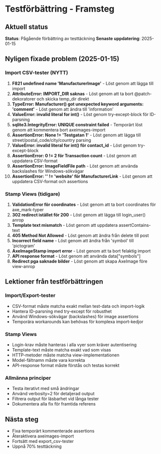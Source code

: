 # Testförbättring - Framsteg

## Aktuell status
**Status**: Pågående förbättring av testtäckning
**Senaste uppdatering**: 2025-01-15

## Nyligen fixade problem (2025-01-15)

### Import CSV-tester (NYTT)
1. **F821 undefined name 'ManufacturerImage'** - Löst genom att lägga till import
2. **AttributeError: IMPORT_DIR saknas** - Löst genom att ta bort @patch-dekoratorer och skicka temp_dir direkt
3. **TypeError: Manufacturer() got unexpected keyword arguments: 'comment'** - Löst genom att ändra till 'information'
4. **ValueError: invalid literal for int()** - Löst genom try-except-block för ID-parsning
5. **sqlite3.IntegrityError: UNIQUE constraint failed** - Temporärt löst genom att kommentera bort axeimages-import
6. **AssertionError: None != 'Testgatan 1'** - Löst genom att lägga till street/postal_code/city/country parsing
7. **ValueError: invalid literal for int() för contact_id** - Löst genom try-except-block
8. **AssertionError: 0 != 2 för Transaction count** - Löst genom att uppdatera CSV-format
9. **AssertionError: ImageFieldFile path** - Löst genom att använda backslashes för Windows-sökvägar
10. **AssertionError: '' != 'website' för ManufacturerLink** - Löst genom att uppdatera CSV-format och assertions

### Stamp Views (tidigare)
1. **ValidationError för coordinates** - Löst genom att ta bort coordinates för axe_mark-typer
2. **302 redirect istället för 200** - Löst genom att lägga till login_user() anrop
3. **Template text mismatch** - Löst genom att uppdatera assertContains-text
4. **405 Method Not Allowed** - Löst genom att ändra från delete till post
5. **Incorrect field name** - Löst genom att ändra från 'symbol' till 'pictogram'
6. **AxeImageStamp import error** - Löst genom att ta bort felaktig import
7. **API response format** - Löst genom att använda data["symbols"]
8. **Redirect pga saknade bilder** - Löst genom att skapa AxeImage före view-anrop

## Lektioner från testförbättringen

### Import/Export-tester
- CSV-format måste matcha exakt mellan test-data och import-logik
- Hantera ID-parsning med try-except för robusthet
- Använd Windows-sökvägar (backslashes) för image assertions
- Temporära workarounds kan behövas för komplexa import-kedjor

### Stamp Views
- Login-krav måste hanteras i alla vyer som kräver autentisering
- Template-text måste matcha exakt vad som visas
- HTTP-metoder måste matcha view-implementationen
- Model-fältnamn måste vara korrekta
- API-response format måste förstås och testas korrekt

### Allmänna principer
- Testa iterativt med små ändringar
- Använd verbosity=2 för detaljerad output
- Filtrera output för läsbarhet vid långa tester
- Dokumentera alla fix för framtida referens

## Nästa steg
- Fixa temporärt kommenterade assertions
- Återaktivera axeimages-import
- Fortsätt med export_csv-tester
- Uppnå 70% testtäckning 